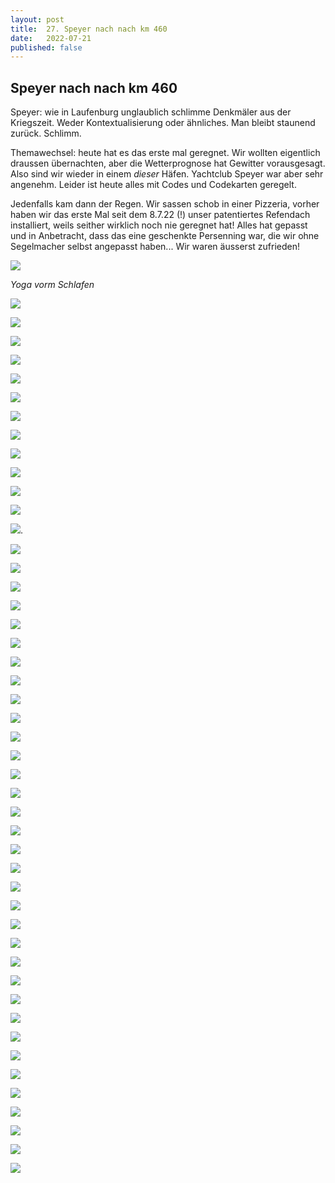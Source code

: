 ```yaml
---
layout: post
title:  27. Speyer nach nach km 460
date:   2022-07-21
published: false
---
```


##  Speyer nach nach km 460 ##

Speyer: wie in Laufenburg unglaublich schlimme Denkmäler aus der Kriegszeit. 
Weder Kontextualisierung oder ähnliches. Man bleibt staunend zurück. Schlimm.

Themawechsel: heute hat es das erste mal geregnet. Wir wollten eigentlich draussen übernachten, aber die Wetterprognose hat Gewitter vorausgesagt. Also sind wir wieder in einem _dieser_ Häfen.
Yachtclub Speyer war aber sehr angenehm. Leider ist heute alles mit Codes und Codekarten geregelt.

Jedenfalls kam dann der Regen. Wir sassen schob in einer Pizzeria, vorher haben wir das erste Mal seit dem 8.7.22 (!) unser patentiertes Refendach installiert, weils seither wirklich noch nie geregnet hat!
Alles hat gepasst und in Anbetracht, dass das eine geschenkte Persenning war, die wir ohne Segelmacher selbst angepasst haben... Wir waren äusserst zufrieden!

![](/img/20220721__ms_res_speyer_0.jpg)

*Yoga vorm Schlafen*

![](/img/20220721__ms_res_speyer_1.jpg)

![](/img/20220721__ms_res_speyer_2.jpg)

![](/img/20220721__ms_res_speyer_3.jpg)

![](/img/20220721__ms_res_speyer_4.jpg)

![](/img/20220721__ms_res_speyer_5.jpg)

![](/img/20220721__ms_res_speyer_6.jpg)

![](/img/20220721__ms_res_speyer_7.jpg)

![](/img/20220721__ms_res_speyer_8.jpg)

![](/img/20220721__ms_res_speyer_9.jpg)

![](/img/20220721__ms_res_speyer_10.jpg)

![](/img/20220721__ms_res_speyer_11.jpg)

![](/img/20220721__ms_res_speyer_12.jpg)

![](/img/20220721__ms_res_speyer_13.jpg).

![](/img/20220721__ms_res_speyer_14.jpg)

![](/img/20220721__ms_res_speyer_15.jpg)

![](/img/20220721__ms_res_speyer_16.jpg)

![](/img/20220721__ms_res_speyer_17.jpg)

![](/img/20220721__ms_res_speyer_18.jpg)

![](/img/20220721__ms_res_speyer_19.jpg)

![](/img/20220721__ms_res_speyer_20.jpg)

![](/img/20220721__ms_res_speyer_21.jpg)

![](/img/20220721__ms_res_speyer_22.jpg)

![](/img/20220721__ms_res_speyer_23.jpg)

![](/img/20220721__ms_res_speyer_24.jpg)

![](/img/20220721__ms_res_speyer_25.jpg)

![](/img/20220721__ms_res_speyer_26.jpg)

![](/img/20220721__ms_res_speyer_27.jpg)

![](/img/20220721__ms_res_speyer_28.jpg)

![](/img/20220721__ms_res_speyer_29.jpg)

![](/img/20220721__ms_res_speyer_30.jpg)

![](/img/20220721__ms_res_speyer_31.jpg)

![](/img/20220721__ms_res_speyer_32.jpg)

![](/img/20220721__ms_res_speyer_33.jpg)

![](/img/20220721__ms_res_speyer_34.jpg)

![](/img/20220721__ms_res_speyer_35.jpg)

![](/img/20220721__ms_res_speyer_36.jpg)

![](/img/20220721__ms_res_speyer_37.jpg)

![](/img/20220721__ms_res_speyer_38.jpg)

![](/img/20220721__ms_res_speyer_39.jpg)

![](/img/20220721__ms_res_speyer_40.jpg)

![](/img/20220721__ms_res_speyer_41.jpg)

![](/img/20220721__ms_res_speyer_42.jpg)

![](/img/20220721__ms_res_speyer_43.jpg)

![](/img/20220721__ms_res_speyer_44.jpg)

![](/img/20220721__ms_res_speyer_45.jpg)

![](/img/20220721__ms_res_speyer_46.jpg)

![](/img/20220721__ms_res_speyer_47.jpg)

